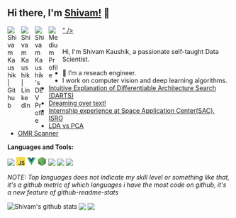 ## Hi there, I'm [Shivam!](https://mythrex.github.io) 👋

<a href="https://github.com/mythrex">
  <img target="_vblank" align="left" alt="Shivam Kaushik | Github" width="21px" style="margin-right: 10px;" src="https://github.githubassets.com/images/modules/logos_page/GitHub-Mark.png" />
</a>
<a href="https://www.linkedin.com/in/shivamkaushik73/">
  <img target="_vblank" align="left" alt="Shivam Kaushik | LinkedIn" width="21px" style="margin-right: 10px;" src="<svg xmlns="https://cdn-icons.flaticon.com/png/512/3536/premium/3536505.png?token=exp=1657303012~hmac=9708f73c5ee710ce4d214d552c65f16e"/></svg>" />
</a>
<a href="https://dev.to/mythrex">
  <img target="_vblank" align="left" src="https://d2fltix0v2e0sb.cloudfront.net/dev-badge.svg" alt="Shivam Kaushik's DEV Profile" width="21px" style="margin-right: 10px;">
</a>
<a href="https://medium.com/@shivam.kaushik73">
  <img target="_vblank" align="left" src="https://cdn-icons-png.flaticon.com/512/5968/5968885.png" alt="Medium Profile" width="21px" style="margin-right: 10px;">
</a>
<!--  -->

<br />
<br />

Hi, I'm Shivam Kaushik, a passionate self-taught Data Scientist.

- 🌱 I’m a reseach engineer.
- I work on computer vision and deep learning algorithms.
- [Intuitive Explanation of Differentiable Architecture Search (DARTS)](https://towardsdatascience.com/intuitive-explanation-of-differentiable-architecture-search-darts-692bdadcc69c?source=email-396d46fdd644--writer.postDistributed&sk=1fa1479fd856aa45de27be35abcb017c)
- [Dreaming over text!](https://towardsdatascience.com/dreaming-over-text-f6745c829cee)
- [Internship experience at Space Application Center(SAC), ISRO](https://medium.com/@shivam.kaushik73/internship-experience-at-space-application-center-sac-isro-86a5576fb62)
- [LDA vs PCA](https://github.com/mythrex/PCA-vs-LDA/blob/master/LDA.ipynb)
- [OMR Scanner](https://github.com/mythrex/OMR-Scanner)

**Languages and Tools:**

<code><img height="20" src="https://img.icons8.com/color/48/000000/python.png"></code>
<code><img height="20" src="https://raw.githubusercontent.com/github/explore/80688e429a7d4ef2fca1e82350fe8e3517d3494d/topics/javascript/javascript.png"></code>
<code><img height="20" src="https://raw.githubusercontent.com/github/explore/80688e429a7d4ef2fca1e82350fe8e3517d3494d/topics/vue/vue.png"></code>
<code><img height="20" src="https://raw.githubusercontent.com/github/explore/80688e429a7d4ef2fca1e82350fe8e3517d3494d/topics/nodejs/nodejs.png"></code>
<code><img height="20" src="https://www.vectorlogo.zone/logos/pytorch/pytorch-icon.svg"></code>
<code><img height="20" src="https://www.vectorlogo.zone/logos/tensorflow/tensorflow-icon.svg"></code>
<code><img height="20" src="https://www.vectorlogo.zone/logos/numpy/numpy-icon.svg"></code>

_NOTE: Top languages does not indicate my skill level or something like that, it's a github metric of which languages i have the most code on github, it's a new feature of github-readme-stats_

<img align="center" src="https://github-readme-stats.vercel.app/api?username=mythrex&show_icons=true&include_all_commits=true&theme=radical" alt="Shivam's github stats" />

<img align="center" src="https://github-readme-stats.vercel.app/api/top-langs/?username=mythrex&layout=compact&theme=radical" />

<a target="_vblank" href="https://github.com/mythrex">
<img align="center" src="https://github-readme-stats.vercel.app/api/pin/?username=mythrex&repo=OMR-Scanner&theme=radical" />
</a>
